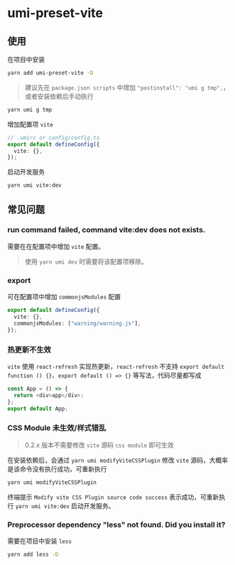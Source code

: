 # umi-preset-vite

## 使用

在项目中安装

```bash
yarn add umi-preset-vite -D
```

> 建议先在 `package.json scripts` 中增加 `"postinstall": "umi g tmp",`，或者安装依赖后手动执行

```bash
yarn umi g tmp
```

增加配置项 `vite`

```typescript
// .umirc or config/config.ts
export default defineConfig({
  vite: {},
});
```

启动开发服务

```bash
yarn umi vite:dev
```

## 常见问题

### run command failed, command vite:dev does not exists.

需要在在配置项中增加 `vite` 配置。

> 使用 `yarn umi dev` 时需要将该配置项移除。

### export

可在配置项中增加 `commonjsModules` 配置

```typescript
export default defineConfig({
  vite: {},
  commonjsModules: ["warning/warning.js"],
});
```

### 热更新不生效

`vite` 使用 `react-refresh` 实现热更新，`react-refresh` 不支持 `export default function () {}`、`export default () => {}` 等写法，代码尽量都写成

```typescript
const App = () => {
  return <div>app</div>;
};
export default App;
```

### CSS Module 未生效/样式错乱

> 0.2.x 版本不需要修改 `vite` 源码 `css module` 即可生效

在安装依赖后，会通过 `yarn umi modifyViteCSSPlugin` 修改 `vite` 源码，大概率是该命令没有执行成功，可重新执行

```bash
yarn umi modifyViteCSSPlugin
```

终端提示 `Modify vite CSS Plugin source code success` 表示成功，可重新执行 `yarn umi vite:dev` 启动开发服务。

### Preprocessor dependency "less" not found. Did you install it?

需要在项目中安装 `less`

```bash
yarn add less -D
```
